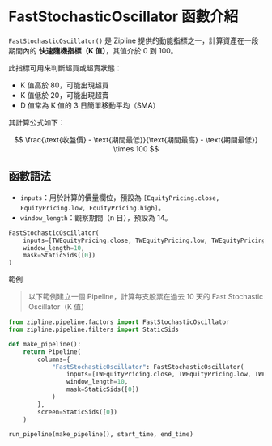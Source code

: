 # FastStochasticOscillator 函數介紹

`FastStochasticOscillator()` 是 Zipline 提供的動能指標之一，計算資產在一段期間內的 **快速隨機指標（K 值）**，其值介於 0 到 100。

此指標可用來判斷超買或超賣狀態：
- K 值高於 80，可能出現超買
- K 值低於 20，可能出現超賣
- D 值常為 K 值的 3 日簡單移動平均（SMA）

其計算公式如下：

$$
\frac{\text{收盤價} - \text{期間最低}}{\text{期間最高} - \text{期間最低}} \times 100
$$

## 函數語法

- `inputs`：用於計算的價量欄位，預設為 `[EquityPricing.close, EquityPricing.low, EquityPricing.high]`。  
- `window_length`：觀察期間（n 日），預設為 14。

```python
FastStochasticOscillator(
    inputs=[TWEquityPricing.close, TWEquityPricing.low, TWEquityPricing.high],
    window_length=10,
    mask=StaticSids([0])
)
```
範例

> 以下範例建立一個 Pipeline，計算每支股票在過去 10 天的 Fast Stochastic Oscillator（K 值）

```python
from zipline.pipeline.factors import FastStochasticOscillator
from zipline.pipeline.filters import StaticSids

def make_pipeline():
    return Pipeline(
        columns={
            "FastStochasticOscillator": FastStochasticOscillator(
                inputs=[TWEquityPricing.close, TWEquityPricing.low, TWEquityPricing.high],
                window_length=10,
                mask=StaticSids([0])
            )
        },
        screen=StaticSids([0])
    )

run_pipeline(make_pipeline(), start_time, end_time)
```
